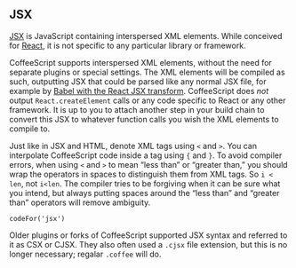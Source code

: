 ## JSX

[JSX](https://facebook.github.io/react/docs/introducing-jsx.html) is JavaScript containing interspersed XML elements. While conceived for [React](https://facebook.github.io/react/), it is not specific to any particular library or framework.

CoffeeScript supports interspersed XML elements, without the need for separate plugins or special settings. The XML elements will be compiled as such, outputting JSX that could be parsed like any normal JSX file, for example by [Babel with the React JSX transform](https://babeljs.io/docs/plugins/transform-react-jsx/). CoffeeScript does _not_ output `React.createElement` calls or any code specific to React or any other framework. It is up to you to attach another step in your build chain to convert this JSX to whatever function calls you wish the XML elements to compile to.

Just like in JSX and HTML, denote XML tags using `<` and `>`. You can interpolate CoffeeScript code inside a tag using `{` and `}`. To avoid compiler errors, when using `<` and `>` to mean “less than” or “greater than,” you should wrap the operators in spaces to distinguish them from XML tags. So `i < len`, not `i<len`. The compiler tries to be forgiving when it can be sure what you intend, but always putting spaces around the “less than” and “greater than” operators will remove ambiguity.

```
codeFor('jsx')
```

Older plugins or forks of CoffeeScript supported JSX syntax and referred to it as CSX or CJSX. They also often used a `.cjsx` file extension, but this is no longer necessary; regalar `.coffee` will do.
